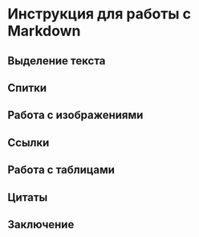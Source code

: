 # Инструкция для работы с Markdown

## Выделение текста

## Спитки

## Работа с изображениями

## Ссылки

## Работа с таблицами

## Цитаты

## Заключение